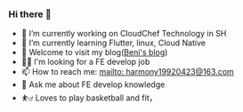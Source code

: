 ### Hi there 👋

- 🔭 I’m currently working on CloudChef Technology in SH
- 🌱 I’m currently learning Flutter, linux, Cloud Native
- 📘 Welcome to visit my blog([Beni's blog](https://github.com/xiongbs))
- 👨‍💻 I'm looking for a FE develop job
- 📫 How to reach me: [mailto: harmony19920423@163.com](mailto:harmony19920423@163.com)
- 💬 Ask me about FE develop knowledge
- ⛹️‍♂️ Loves to play basketball and fit，
<!--
**xiongbs/xiongbs** is a ✨ _special_ ✨ repository because its `README.md` (this file) appears on your GitHub profile.

Here are some ideas to get you started:

- 🔭 I’m currently working on ...
- 🌱 I’m currently learning ...
- 👯 I’m looking to collaborate on ...
- 🤔 I’m looking for help with ...
- 💬 Ask me about ...
- 📫 How to reach me: ...
- 😄 Pronouns: ...
- ⚡ Fun fact: ...
-->
